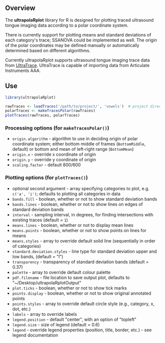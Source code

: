 ## Overview

The **ultrapolaRplot** library for R is designed for plotting traced ultrasound tongue imaging data according to a polar coordinate system.

There is currently support for plotting means and standard deviations of each category's trace; SSANOVA could be implemented as well.  The origin of the polar coordinates may be defined manually or automatically determined based on different algorithms.

Currently ultrapolaRplot supports ultrasound tongue imaging trace data from [UltraTrace](https://github.com/SwatPhonLab/UltraTrace).  UltraTrace is capable of importing data from Articulate Instruments AAA.


## Use

```R
library(ultrapolaRplot)

rawTraces <- loadTraces('/path/to/project/', 'vowels')  # project directory containing UltraTrace metadata file; tier to identify non-empty elements from for categories to plot
polarTraces <- makeTracesPolar(rawTraces)
plotTraces(rawTraces, polarTraces)
```

### Processing options (for `makeTracesPolar()`)
* `origin.algorithm` - algorithm to use in deciding origin of polar coordinate system; either bottom middle of frames (`BottomMiddle`, default) or bottom and mean of left-right range (`BottomMean`)
* `origin.x` - override x coordinate of origin
* `origin.y` - override y coordinate of origin
* `scaling.factor` - default 800/600

### Plotting options (for `plotTraces()`)
* optional second argument - array specifying categories to plot, e.g. `c('a', 'i')`; defaults to plotting all categories in data
* `bands.fill` - boolean, whether or not to show standard deviation bands
* `bands.lines` - boolean, whether or not to show lines on edges of standard deviation bands
* `interval` - sampling interval, in degrees, for finding intersections with existing traces (default = `1`)
* `means.lines` - boolean, whether or not to display mean lines
* `means.points` - boolean, whether or not to show points on lines for means
* `means.styles` - array to override default solid line (sequentially in order of categories)
* `standard.deviation.styles` - line type for standard deviation upper and low bands, (default = "l")
* `transparency` - transparency of standard deviation bands (default = 0.37)
* `palette` - array to override default colour palette
* `pdf.filename` - file location to save output plot, defaults to "~/Desktop/ultrapolaRplotOutput"
* `plot.ticks` - boolean, whether or not to show tick marks
* `points.display` - boolean, whether or not to show original annotated points
* `points.styles` - array to override default circle style (e.g., category, x, dot, etc.)
* `labels` - array to override labels
* `legend.position` - default "center", with an option of "topleft"
* `legend.size` - size of legend (default = 0.6)
* `legend` - override legend properties (position, title, border, etc.) - see legend documentation
